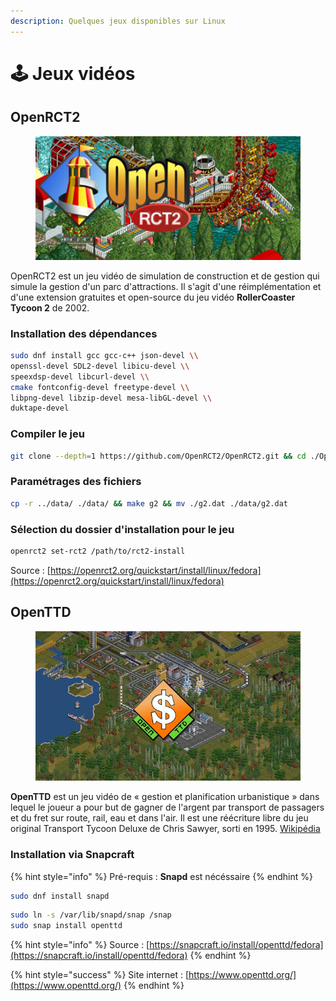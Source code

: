 ```yaml
---
description: Quelques jeux disponibles sur Linux
---
```


# 🕹 Jeux vidéos

## OpenRCT2

<figure><img src="../../.gitbook/assets/OpenRCT2-Game-Logo.png" alt=""><figcaption></figcaption></figure>

OpenRCT2 est un jeu vidéo de simulation de construction et de gestion qui simule la gestion d'un parc d'attractions. Il s'agit d'une réimplémentation et d'une extension gratuites et open-source du jeu vidéo **RollerCoaster Tycoon 2** de 2002.

### Installation des dépendances

```bash
sudo dnf install gcc gcc-c++ json-devel \\
openssl-devel SDL2-devel libicu-devel \\
speexdsp-devel libcurl-devel \\
cmake fontconfig-devel freetype-devel \\
libpng-devel libzip-devel mesa-libGL-devel \\
duktape-devel
```

### Compiler le jeu

```bash
git clone --depth=1 https://github.com/OpenRCT2/OpenRCT2.git && cd ./OpenRCT2 && mkdir build && cd build && cmake ../ && make
```

### Paramétrages des fichiers

```bash
cp -r ../data/ ./data/ && make g2 && mv ./g2.dat ./data/g2.dat
```

### Sélection du dossier d'installation pour le jeu

```bash
openrct2 set-rct2 /path/to/rct2-install
```

Source : [https://openrct2.org/quickstart/install/linux/fedora](https://openrct2.org/quickstart/install/linux/fedora)

## OpenTTD

<figure><img src="../../.gitbook/assets/openttd.jpg" alt=""><figcaption></figcaption></figure>

**OpenTTD** est un jeu vidéo de « gestion et planification urbanistique » dans lequel le joueur a pour but de gagner de l'argent par transport de passagers et du fret sur route, rail, eau et dans l'air. Il est une réécriture libre du jeu original Transport Tycoon Deluxe de Chris Sawyer, sorti en 1995. [Wikipédia](https://fr.wikipedia.org/wiki/OpenTTD)

### Installation via Snapcraft

{% hint style="info" %}
Pré-requis : **Snapd** est nécéssaire
{% endhint %}

```bash
sudo dnf install snapd
```

```bash
sudo ln -s /var/lib/snapd/snap /snap
sudo snap install openttd
```

{% hint style="info" %}
Source : [https://snapcraft.io/install/openttd/fedora](https://snapcraft.io/install/openttd/fedora)
{% endhint %}

{% hint style="success" %}
Site internet : [https://www.openttd.org/](https://www.openttd.org/)
{% endhint %}

